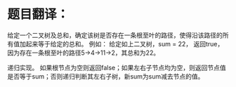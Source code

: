 # 题目翻译：

给定一个二叉树及总和，确定该树是否存在一条根至叶的路径，使得沿该路径的所有值加起来等于给定的总和。
例如：
给定如上二叉树，sum = 22，
返回true，因为存在一条根至叶的路径5->4->11->2，其总和为22。

递归实现。
如果根节点为空则返回false；如果左右子节点均为空，则返回节点值是否等于sum；否则递归判断其左右子树，新sum为sum减去节点的值。
